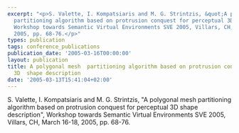 ```yaml
---
excerpt: "<p>S. Valette, I. Kompatsiaris and M. G. Strintzis, &quot;A polygonal mesh
  partitioning algorithm based on protrusion conquest for perceptual 3D shape description&quot;,
  Workshop towards Semantic Virtual Environments SVE 2005, Villars, CH, March 16-18,
  2005, pp. 68-76.</p>"
types: publication
tags: conference_publications
publication_date: '2005-03-16T00:00:00'
layout: publication
title: A polygonal mesh  partitioning algorithm based on protrusion conquest for perceptual
  3D  shape description
date: '2005-03-13T15:41:04+02:00'
---
```

<p>S. Valette, I. Kompatsiaris and M. G. Strintzis, &quot;A polygonal mesh partitioning algorithm based on protrusion conquest for perceptual 3D shape description&quot;, Workshop towards Semantic Virtual Environments SVE 2005, Villars, CH, March 16-18, 2005, pp. 68-76.</p>
